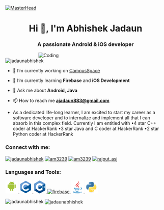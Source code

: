 [![MasterHead](https://storage.googleapis.com/gweb-uniblog-publish-prod/original_images/16320_Android_12_Blog_Header_opt_31x.gif)](https://https://github.com/jadaunabhishek)
<h1 align="center">Hi 👋, I'm Abhishek Jadaun</h1>
<h3 align="center">A passionate Android & iOS developer</h3>
<img align="right" alt="Coding" width="400" src="https://cdn.dribbble.com/users/1162077/screenshots/3848914/programmer.gif">

<p align="left"> <img src="https://komarev.com/ghpvc/?username=jadaunabhishek&label=Profile%20views&color=0e75b6&style=flat" alt="jadaunabhishek" /> </p>

- 🔭 I’m currently working on [CampusSpace](https://github.com/jadaunabhishek/CampusSpace)

- 🌱 I’m currently learning **Firebase** and **iOS Development**

- 💬 Ask me about **Android, Java**

- 📫 How to reach me **ajadaun883@gmail.com**
- As a dedicated life-long learner, I am excited to start my career as a software developer and to internalize and implement all that I can absorb in this complex field. Currently I am entitled with 
•4 star C++ coder at HackerRank
•3 star Java and C coder at HackerRank
•2 star Python coder at HackerRank

<h3 align="left">Connect with me:</h3>
<p align="left">
<a href="https://linkedin.com/in/jadaunabhishek" target="blank"><img align="center" src="https://raw.githubusercontent.com/rahuldkjain/github-profile-readme-generator/master/src/images/icons/Social/linked-in-alt.svg" alt="jadaunabhishek" height="30" width="40" /></a>
<a href="https://www.codechef.com/users/am3239" target="blank"><img align="center" src="https://cdn.jsdelivr.net/npm/simple-icons@3.1.0/icons/codechef.svg" alt="am3239" height="30" width="40" /></a>
<a href="https://www.hackerrank.com/am3239" target="blank"><img align="center" src="https://raw.githubusercontent.com/rahuldkjain/github-profile-readme-generator/master/src/images/icons/Social/hackerrank.svg" alt="am3239" height="30" width="40" /></a>
<a href="https://instagram.com/rajput_asj" target="blank"><img align="center" src="https://raw.githubusercontent.com/rahuldkjain/github-profile-readme-generator/master/src/images/icons/Social/instagram.svg" alt="rajput_asj" height="30" width="40" /></a>
</p>

<h3 align="left">Languages and Tools:</h3>
<p align="left"> <a href="https://developer.android.com" target="_blank" rel="noreferrer"> <img src="https://raw.githubusercontent.com/devicons/devicon/master/icons/android/android-original-wordmark.svg" alt="android" width="40" height="40"/> </a> <a href="https://www.cprogramming.com/" target="_blank" rel="noreferrer"> <img src="https://raw.githubusercontent.com/devicons/devicon/master/icons/c/c-original.svg" alt="c" width="40" height="40"/> </a> <a href="https://www.w3schools.com/cpp/" target="_blank" rel="noreferrer"> <img src="https://raw.githubusercontent.com/devicons/devicon/master/icons/cplusplus/cplusplus-original.svg" alt="cplusplus" width="40" height="40"/> </a> <a href="https://firebase.google.com/" target="_blank" rel="noreferrer"> <img src="https://www.vectorlogo.zone/logos/firebase/firebase-icon.svg" alt="firebase" width="40" height="40"/> </a> <a href="https://www.java.com" target="_blank" rel="noreferrer"> <img src="https://raw.githubusercontent.com/devicons/devicon/master/icons/java/java-original.svg" alt="java" width="40" height="40"/> </a> <a href="https://www.python.org" target="_blank" rel="noreferrer"> <img src="https://raw.githubusercontent.com/devicons/devicon/master/icons/python/python-original.svg" alt="python" width="40" height="40"/> </a> </p>

<p><img align="left" src="https://github-readme-stats.vercel.app/api/top-langs?username=jadaunabhishek&show_icons=true&locale=en&layout=compact" alt="jadaunabhishek" /></p>

<p>&nbsp;<img align="center" src="https://github-readme-stats.vercel.app/api?username=jadaunabhishek&show_icons=true&locale=en" alt="jadaunabhishek" /></p>
